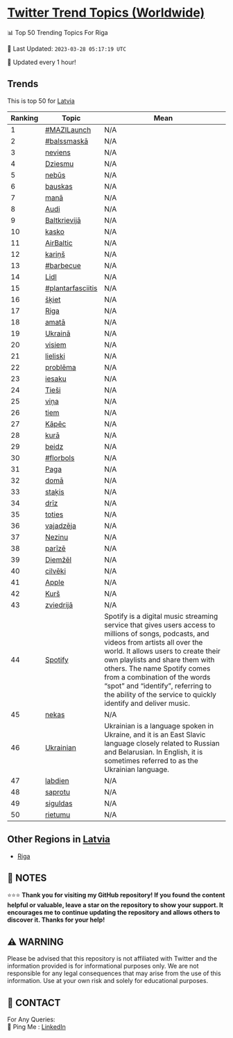 [Twitter Trend Topics (Worldwide)](https://github.com/ErcinDedeoglu/Twitter-Trend-Topics)
==========


📊 Top 50 Trending Topics For Riga

📆 Last Updated: `2023-03-28 05:17:19 UTC`

🔧 Updated every 1 hour!


## Trends

This is top 50 for [Latvia](</Latvia>)

| Ranking | Topic | Mean |
| ------- | ------------ | ------------ |
| 1 | [#MAZILaunch](http://twitter.com/search?q=%23MAZILaunch) | N/A |
| 2 | [#balssmaskā](http://twitter.com/search?q=%23balssmask%c4%81) | N/A |
| 3 | [neviens](http://twitter.com/search?q=neviens) | N/A |
| 4 | [Dziesmu](http://twitter.com/search?q=Dziesmu) | N/A |
| 5 | [nebūs](http://twitter.com/search?q=neb%c5%abs) | N/A |
| 6 | [bauskas](http://twitter.com/search?q=bauskas) | N/A |
| 7 | [manā](http://twitter.com/search?q=man%c4%81) | N/A |
| 8 | [Audi](http://twitter.com/search?q=Audi) | N/A |
| 9 | [Baltkrievijā](http://twitter.com/search?q=Baltkrievij%c4%81) | N/A |
| 10 | [kasko](http://twitter.com/search?q=kasko) | N/A |
| 11 | [AirBaltic](http://twitter.com/search?q=AirBaltic) | N/A |
| 12 | [kariņš](http://twitter.com/search?q=kari%c5%86%c5%a1) | N/A |
| 13 | [#barbecue](http://twitter.com/search?q=%23barbecue) | N/A |
| 14 | [Lidl](http://twitter.com/search?q=Lidl) | N/A |
| 15 | [#plantarfasciitis](http://twitter.com/search?q=%23plantarfasciitis) | N/A |
| 16 | [šķiet](http://twitter.com/search?q=%c5%a1%c4%b7iet) | N/A |
| 17 | [Riga](http://twitter.com/search?q=Riga) | N/A |
| 18 | [amatā](http://twitter.com/search?q=amat%c4%81) | N/A |
| 19 | [Ukrainā](http://twitter.com/search?q=Ukrain%c4%81) | N/A |
| 20 | [visiem](http://twitter.com/search?q=visiem) | N/A |
| 21 | [lieliski](http://twitter.com/search?q=lieliski) | N/A |
| 22 | [problēma](http://twitter.com/search?q=probl%c4%93ma) | N/A |
| 23 | [iesaku](http://twitter.com/search?q=iesaku) | N/A |
| 24 | [Tieši](http://twitter.com/search?q=Tie%c5%a1i) | N/A |
| 25 | [viņa](http://twitter.com/search?q=vi%c5%86a) | N/A |
| 26 | [tiem](http://twitter.com/search?q=tiem) | N/A |
| 27 | [Kāpēc](http://twitter.com/search?q=K%c4%81p%c4%93c) | N/A |
| 28 | [kurā](http://twitter.com/search?q=kur%c4%81) | N/A |
| 29 | [beidz](http://twitter.com/search?q=beidz) | N/A |
| 30 | [#florbols](http://twitter.com/search?q=%23florbols) | N/A |
| 31 | [Paga](http://twitter.com/search?q=Paga) | N/A |
| 32 | [domā](http://twitter.com/search?q=dom%c4%81) | N/A |
| 33 | [staķis](http://twitter.com/search?q=sta%c4%b7is) | N/A |
| 34 | [drīz](http://twitter.com/search?q=dr%c4%abz) | N/A |
| 35 | [toties](http://twitter.com/search?q=toties) | N/A |
| 36 | [vajadzēja](http://twitter.com/search?q=vajadz%c4%93ja) | N/A |
| 37 | [Nezinu](http://twitter.com/search?q=Nezinu) | N/A |
| 38 | [parīzē](http://twitter.com/search?q=par%c4%abz%c4%93) | N/A |
| 39 | [Diemžēl](http://twitter.com/search?q=Diem%c5%be%c4%93l) | N/A |
| 40 | [cilvēki](http://twitter.com/search?q=cilv%c4%93ki) | N/A |
| 41 | [Apple](http://twitter.com/search?q=Apple) | N/A |
| 42 | [Kurš](http://twitter.com/search?q=Kur%c5%a1) | N/A |
| 43 | [zviedrijā](http://twitter.com/search?q=zviedrij%c4%81) | N/A |
| 44 | [Spotify](http://twitter.com/search?q=Spotify) | Spotify is a digital music streaming service that gives users access to millions of songs, podcasts, and videos from artists all over the world. It allows users to create their own playlists and share them with others. The name Spotify comes from a combination of the words “spot” and “identify”, referring to the ability of the service to quickly identify and deliver music. |
| 45 | [nekas](http://twitter.com/search?q=nekas) | N/A |
| 46 | [Ukrainian](http://twitter.com/search?q=Ukrainian) | Ukrainian is a language spoken in Ukraine, and it is an East Slavic language closely related to Russian and Belarusian. In English, it is sometimes referred to as the Ukrainian language. |
| 47 | [labdien](http://twitter.com/search?q=labdien) | N/A |
| 48 | [saprotu](http://twitter.com/search?q=saprotu) | N/A |
| 49 | [siguldas](http://twitter.com/search?q=siguldas) | N/A |
| 50 | [rietumu](http://twitter.com/search?q=rietumu) | N/A |



## Other Regions in [Latvia](</Latvia>)

* [Riga](</Latvia/Riga.md>)



## 📝 NOTES

⭐⭐⭐ **Thank you for visiting my GitHub repository! If you found the content helpful or valuable, leave a star on the repository to show your support. It encourages me to continue updating the repository and allows others to discover it. Thanks for your help!**


## ⚠️ WARNING

Please be advised that this repository is not affiliated with Twitter and the information provided is for informational purposes only. We are not responsible for any legal consequences that may arise from the use of this information. Use at your own risk and solely for educational purposes.


## 📨 CONTACT

 For Any Queries:  
            🏓 Ping Me : [LinkedIn](https://www.linkedin.com/in/ercindedeoglu/)
